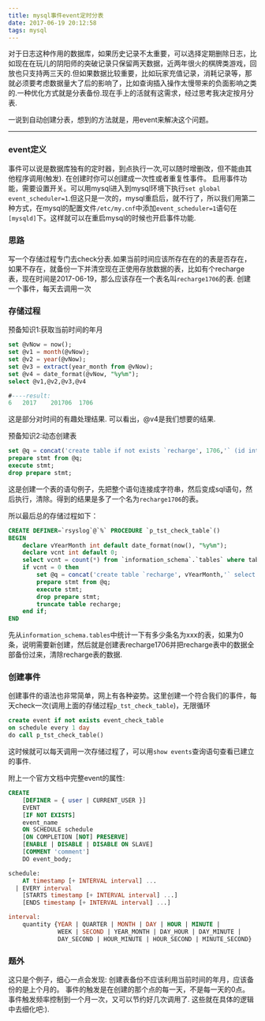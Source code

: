 ```yaml
---
title: mysql事件event定时分表
date: 2017-06-19 20:12:58
tags: mysql
---
```



对于日志这种作用的数据库，如果历史记录不太重要，可以选择定期删除日志，比如现在在玩儿的阴阳师的突破记录只保留两天数据，近两年很火的棋牌类游戏，回放也只支持两三天的.但如果数据比较重要，比如玩家充值记录，消耗记录等，那就必须要考虑数据量大了后的影响了，比如查询插入操作太慢带来的负面影响之类的.一种优化方式就是分表备份.现在手上的活就有这需求，经过思考我决定按月分表.

一说到自动创建分表，想到的方法就是，用event来解决这个问题。
<!-- more -->

---

### event定义
事件可以说是数据库独有的定时器，到点执行一次,可以随时增删改，但不能由其他程序调用(触发).
在创建时你可以创建成一次性或者重复性事件。
启用事件功能，需要设置开关。可以用mysql进入到mysql环境下执行`set global event_scheduler=1`.但这只是一次的，mysql重启后，就不行了，所以我们用第二种方式，在mysql的配置文件`/etc/my.cnf`中添加`event_scheduler=1`语句在`[mysqld]`下。这样就可以在重启mysql的时候也开启事件功能.

### 思路
写一个存储过程专门去check分表.如果当前时间应该所存在在的的表是否存在，如果不存在，就备份一下并清空现在正使用存放数据的表，比如有个recharge表，现在时间是2017-06-19，那么应该存在一个表名叫`recharge1706`的表.
创建一个事件，每天去调用一次


### 存储过程

预备知识1:获取当前时间的年月
```sql
set @vNow = now();
set @v1 = month(@vNow);
set @v2 = year(@vNow);
set @v3 = extract(year_month from @vNow);
set @v4 = date_format(@vNow, "%y%m");
select @v1,@v2,@v3,@v4

#----result:
6   2017    201706  1706
```
这是部分对时间的有趣处理结果.
可以看出，@v4是我们想要的结果.

预备知识2:<span id="ctd">动态创建表</span>
```sql
set @q = concat('create table if not exists `recharge', 1706,'` (id int not null)');
prepare stmt from @q;
execute stmt;
drop prepare stmt;
```
这是创建一个表的语句例子，先把整个语句连接成字符串，然后变成sql语句，然后执行，清除。得到的结果是多了一个名为`recharge1706`的表。

所以最后总的存储过程如下：

```sql
CREATE DEFINER=`rsyslog`@`%` PROCEDURE `p_tst_check_table`()
BEGIN
    declare vYearMonth int default date_format(now(), "%y%m");
    declare vcnt int default 0;
    select vcnt = count(*) from `information_schema`.`tables` where table_name = concat('recharge', vYearMonth);
    if vcnt = 0 then
        set @q = concat('create table `recharge', vYearMonth,'` select * from recharge');
        prepare stmt from @q;
        execute stmt;
        drop prepare stmt;
        truncate table recharge;
    end if;
END
```
先从`information_schema.tables`中统计一下有多少条名为xxx的表，如果为0条，说明需要新创建，然后就是创建表recharge1706并把recharge表中的数据全部备份过来，清除recharge表的数据.

### 创建事件
创建事件的语法也非常简单，网上有各种姿势。这里创建一个符合我们的事件，每天check一次(调用上面的存储过程`p_tst_check_table`)，无限循环
```sql
create event if not exists event_check_table
on schedule every 1 day
do call p_tst_check_table()
```
这时候就可以每天调用一次存储过程了，可以用`show events`查询语句查看已建立的事件.

附上一个官方文档中完整event的属性:
```sql
CREATE
    [DEFINER = { user | CURRENT_USER }]
    EVENT
    [IF NOT EXISTS]
    event_name
    ON SCHEDULE schedule
    [ON COMPLETION [NOT] PRESERVE]
    [ENABLE | DISABLE | DISABLE ON SLAVE]
    [COMMENT 'comment']
    DO event_body;

schedule:
    AT timestamp [+ INTERVAL interval] ...
  | EVERY interval
    [STARTS timestamp [+ INTERVAL interval] ...]
    [ENDS timestamp [+ INTERVAL interval] ...]

interval:
    quantity {YEAR | QUARTER | MONTH | DAY | HOUR | MINUTE |
              WEEK | SECOND | YEAR_MONTH | DAY_HOUR | DAY_MINUTE |
              DAY_SECOND | HOUR_MINUTE | HOUR_SECOND | MINUTE_SECOND}
```

### 题外
这只是个例子，细心一点会发现:
创建表备份不应该利用当前时间的年月，应该备份的是上个月的。
事件的触发是在创建的那个点的每一天，不是每一天的0点。
事件触发频率控制到一个月一次，又可以节约好几次调用了.
这些就在具体的逻辑中去细化吧:).